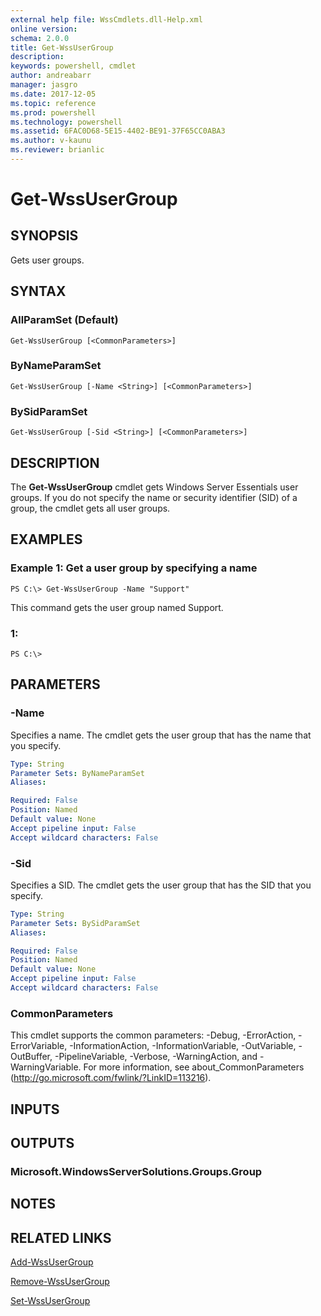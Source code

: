 ```yaml
---
external help file: WssCmdlets.dll-Help.xml
online version: 
schema: 2.0.0
title: Get-WssUserGroup
description: 
keywords: powershell, cmdlet
author: andreabarr
manager: jasgro
ms.date: 2017-12-05
ms.topic: reference
ms.prod: powershell
ms.technology: powershell
ms.assetid: 6FAC0D68-5E15-4402-BE91-37F65CC0ABA3
ms.author: v-kaunu
ms.reviewer: brianlic
---
```


# Get-WssUserGroup

## SYNOPSIS
Gets user groups.

## SYNTAX

### AllParamSet (Default)
```
Get-WssUserGroup [<CommonParameters>]
```

### ByNameParamSet
```
Get-WssUserGroup [-Name <String>] [<CommonParameters>]
```

### BySidParamSet
```
Get-WssUserGroup [-Sid <String>] [<CommonParameters>]
```

## DESCRIPTION
The **Get-WssUserGroup** cmdlet gets Windows Server Essentials user groups.
If you do not specify the name or security identifier (SID) of a group, the cmdlet gets all user groups.

## EXAMPLES

### Example 1: Get a user group by specifying a name
```
PS C:\> Get-WssUserGroup -Name "Support"
```

This command gets the user group named Support.

### 1:
```
PS C:\>
```

## PARAMETERS

### -Name
Specifies a name.
The cmdlet gets the user group that has the name that you specify.

```yaml
Type: String
Parameter Sets: ByNameParamSet
Aliases: 

Required: False
Position: Named
Default value: None
Accept pipeline input: False
Accept wildcard characters: False
```

### -Sid
Specifies a SID.
The cmdlet gets the user group that has the SID that you specify.

```yaml
Type: String
Parameter Sets: BySidParamSet
Aliases: 

Required: False
Position: Named
Default value: None
Accept pipeline input: False
Accept wildcard characters: False
```

### CommonParameters
This cmdlet supports the common parameters: -Debug, -ErrorAction, -ErrorVariable, -InformationAction, -InformationVariable, -OutVariable, -OutBuffer, -PipelineVariable, -Verbose, -WarningAction, and -WarningVariable. For more information, see about_CommonParameters (http://go.microsoft.com/fwlink/?LinkID=113216).

## INPUTS

## OUTPUTS

### Microsoft.WindowsServerSolutions.Groups.Group

## NOTES

## RELATED LINKS

[Add-WssUserGroup](./Add-WssUserGroup.md)

[Remove-WssUserGroup](./Remove-WssUserGroup.md)

[Set-WssUserGroup](./Set-WssUserGroup.md)

